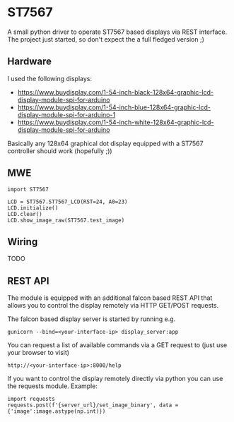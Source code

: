 # ST7567
A small python driver to operate ST7567 based displays via REST interface. The project just started, so don't expect the a full fledged version ;)

## Hardware
I used the following displays:
* https://www.buydisplay.com/1-54-inch-black-128x64-graphic-lcd-display-module-spi-for-arduino
* https://www.buydisplay.com/1-54-inch-blue-128x64-graphic-lcd-display-module-spi-for-arduino-1
* https://www.buydisplay.com/1-54-inch-white-128x64-graphic-lcd-display-module-spi-for-arduino

Basically any 128x64 graphical dot display equipped with a ST7567 controller should work (hopefully ;))

## MWE
    import ST7567

    LCD = ST7567.ST7567_LCD(RST=24, A0=23)
    LCD.initialize()
    LCD.clear()
    LCD.show_image_raw(ST7567.test_image)

## Wiring
TODO

## REST API
The module is equipped with an additional falcon based REST API that allows you to control the display remotely via HTTP GET/POST requests.

The falcon based display server is started by running e.g.

    gunicorn --bind=<your-interface-ip> display_server:app

You can request a list of available commands via a GET request to (just use your browser to visit)

    http://<your-interface-ip>:8000/help

If you want to control the display remotely directly via python you can use the requests module. Example:

    import requests
    requests.post(f'{server_url}/set_image_binary', data = {'image':image.astype(np.int)})
